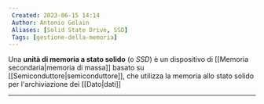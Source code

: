 ```yaml
---
 Created: 2023-06-15 14:14
 Author: Antonio Gelain
 Aliases: [Solid State Drive, SSD]
 Tags: [gestione-della-memoria]
---
```


Una **unità di memoria a stato solido** (o *SSD*) è un dispositivo di [[Memoria secondaria|memoria di massa]] basato su [[Semiconduttore|semiconduttore]], che utilizza la memoria allo stato solido per l'archiviazione dei [[Dato|dati]]

---

